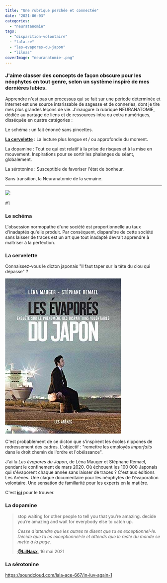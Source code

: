 ```yaml
---
title: "Une rubrique perchée et connectée"
date: "2021-06-03"
categories: 
  - "neuratanomie"
tags: 
  - "disparition-volontaire"
  - "lala-ce"
  - "les-evapores-du-japon"
  - "lilnas"
coverImage: "neuranatomie-.png"
---
```


### J'aime classer des concepts de façon obscure pour les néophytes en tout genre, selon un système inspiré de mes dernières lubies.

Apprendre n'est pas un processus qui se fait sur une période déterminée et Internet est une source intarissable de sagesse et de conneries, dont je tire mes plus grandes leçons de vie. J'inaugure la rubrique NEURANATOMIE, dédiée au partage de liens et de ressources intra ou extra numériques, disséquée en quatre catégories :

Le schéma : un fait énoncé sans pincettes.

[**La cervelette**](https://fr.wikipedia.org/wiki/Cervelet) : La lecture plus longue et / ou approfondie du moment.

La dopamine : Tout ce qui est relatif à la prise de risques et à la mise en mouvement. Inspirations pour se sortir les phalanges du séant, globalement.

La sérotonine : Susceptible de favoriser l'état de bonheur.

Sans transition, la Neuranatomie de la semaine.

* * *

![](https://lafillepassympa.files.wordpress.com/2021/06/44b7d8fc-c88b-4c81-bcbe-b39c417d9f24.jpg?w=600)

#1

### Le schéma

L'obsession normopathe d'une société est proportionnelle au taux d'inadaptés qu'elle produit. Par conséquent, disparaître de cette société sans laisser de traces est un art que tout inadapté devrait apprendre à maîtriser à la perfection.

### La cervelette

Connaissez-vous le dicton japonais "Il faut taper sur la tête du clou qui dépasse" ?

![Les évaporés du Japon, éditions Arènes, Léna Mauger et Stéphane Remael ](images/evapores-du-japon-.jpg)

C'est probablement de ce dicton que s'inspirent les écoles nippones de redressement des cadres. L'objectif : "remettre les employés _imparfaits_ dans le droit chemin de l'ordre et l'obéissance".

J'ai lu _Les évaporés du Japon_, de Léna Mauger et Stéphane Remael, pendant le confinement de mars 2020. Où échouent les 100 000 Japonais qui s'évaporent chaque année sans laisser de traces ? C'est aux éditions Les Arènes. Une claque documentaire pour les néophytes de l'évaporation volontaire. Une sensation de familiarité pour les experts en la matière.

C'est [**ici**](https://www.arenes.fr/livre/les-evapores-du-japon/) pour le trouver.

### La dopamine

> stop waiting for other people to tell you that you’re amazing. decide you’re amazing and wait for everybody else to catch up.
> 
> _Cesse d'attendre que les autres te disent que tu es exceptionnel-le. Décide que tu es exceptionnel-le_ _et attends que le reste du monde se mette à la page._
> 
> **[@LilNasx](https://twitter.com/LilNasX),** 16 mai 2021

### La sérotonine

https://soundcloud.com/lala-ace-667/in-luv-again-1
